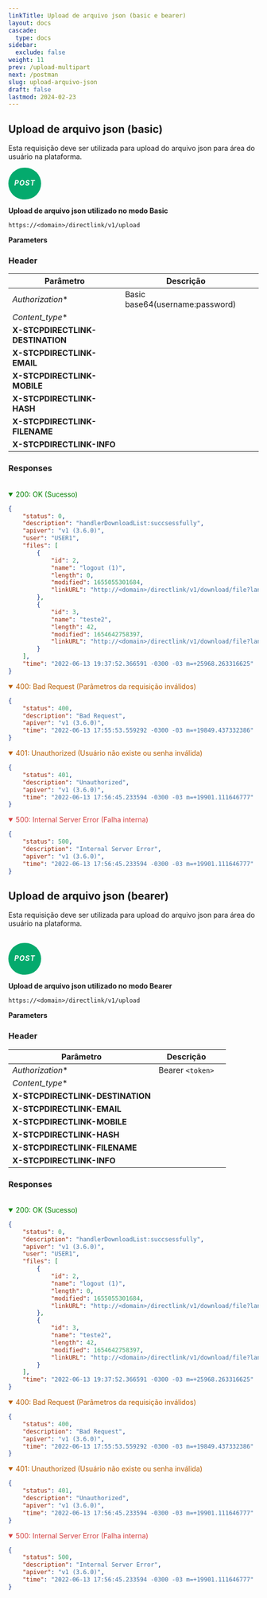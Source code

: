 ```yaml
---
linkTitle: Upload de arquivo json (basic e bearer)
layout: docs
cascade:
  type: docs
sidebar:
  exclude: false
weight: 11
prev: /upload-multipart
next: /postman
slug: upload-arquivo-json
draft: false
lastmod: 2024-02-23
---
```


## Upload de arquivo json (basic)

Esta requisição deve ser utilizada para upload do arquivo json para área do usuário na plataforma.
​
<br>

<div style="
  background-color: #04AA6D; /* Green */
  border: none;
  border-radius: 60px;
  color: white;
  padding: 2px 12px;
  text-align: center;
  display: inline-block;
  letter-spacing: 1px;

">
<h5 style="color: white;">POST</h5>
</div>

**Upload de arquivo json utilizado no modo Basic**

```
https://<domain>/directlink/v1/upload
```

**Parameters**


### Header


|     Parâmetro  | Descrição | |
| ----------- | ----------- | -------- |
| *Authorization**  |  Basic base64(username:password) |
| *Content_type**  |   |
| **X-STCPDIRECTLINK-DESTINATION** |   |
| **X-STCPDIRECTLINK-EMAIL**  |   |
| **X-STCPDIRECTLINK-MOBILE**  |   |
| **X-STCPDIRECTLINK-HASH**  |   |
| **X-STCPDIRECTLINK-FILENAME**  |   |
| **X-STCPDIRECTLINK-INFO**  |   |

<!--
X-STCPDIRECTLINK-DESTINATION
X-STCPDIRECTLINK-EMAIL
X-STCPDIRECTLINK-MOBILE ​
X-STCPDIRECTLINK-HASH ​
X-STCPDIRECTLINK-FILENAME ​
X-STCPDIRECTLINK-INFO -->


### Responses

<br>
<details open style="color: green; cursor: pointer;">
<summary>200: OK   (Sucesso)</summary>

```json
{
    "status": 0,
    "description": "handlerDownloadList:succsessfully",
    "apiver": "v1 (3.6.0)",
    "user": "USER1",
    "files": [
        {
            "id": 2,
            "name": "logout (1)",
            "length": 0,
            "modified": 1655055301684,
            "linkURL": "http://<domain>/directlink/v1/download/file?lang=pt&k=3PrmsdgImuNTBfIvGQ8JmyqE3YSfTPk-KnoJi0LbT5xnMWLX7eYVboX_lT_M2cFElbCtRpwzRn0CzwUNNX50gFI-5iCGBn_n825LF37le_TJfMcvvLuEf0YXY8Gz4sJAEQ5JsGRmT3TxcK9q7FAUT30inBA7IDRlFbNfr_R94sdgRIWDUYnC_B5ArcHAeUM00ufuSdYz3Anao7JXuvjfJOMB9fKB_1EY_40qv7kN7ek75ncdVM_xYUwHzIfNRZ7mfTtdrVwmL_E7gQmHupyVuyp-_8BXiWDKIIk="
        },
        {
            "id": 3,
            "name": "teste2",
            "length": 42,
            "modified": 1654642758397,
            "linkURL": "http://<domain>/directlink/v1/download/file?lang=pt&k=Ry0-IX7xa8WyY48gguPLSYgGFSneJA7aMoEX_jgAy0om7hjBNpVb1br3VhG5I8B_RMU0UqBS71PlHpDd3tiiS2rJfaJDw7mn3AmFXW-AyQ0rXsB6O0hdMstETl2l9dximI8ua0FIB-26Do7lLX6yhS0dK2bInPdcfCbq4RR-Tf_17ofccsl2tqGA9taBmd1TovEuN9ZOHlwJdKWGoT8TJ57LF4FmD5eWHG-y1WVsY8lB-sZHoSzc1I5ptq4hco0AWsS5HGieLcIpwZulZSpzGjO6"
        }
    ],
    "time": "2022-06-13 19:37:52.366591 -0300 -03 m=+25968.263316625"
}
```
</details>

<details open>
<summary style="color: #B95E04; cursor: pointer;">400: Bad Request   (Parâmetros da requisição inválidos)</summary>

```json
{
    "status": 400,
    "description": "Bad Request",
    "apiver": "v1 (3.6.0)",
    "time": "2022-06-13 17:55:53.559292 -0300 -03 m=+19849.437332386"
}
```
</details>

<details open>
<summary style="color: #B95E04; cursor: pointer;">401: Unauthorized   (Usuário não existe ou senha inválida)</summary>

```json
{
    "status": 401,
    "description": "Unauthorized",
    "apiver": "v1 (3.6.0)",
    "time": "2022-06-13 17:56:45.233594 -0300 -03 m=+19901.111646777"
}
```
</details>

<details open>
<summary style="color: #D33D3D; cursor: pointer;">500: Internal Server Error   (Falha interna)</summary>

```json
{
    "status": 500,
    "description": "Internal Server Error",
    "apiver": "v1 (3.6.0)",
    "time": "2022-06-13 17:56:45.233594 -0300 -03 m=+19901.111646777"
}
```
</details>

## Upload de arquivo json (bearer)

Esta requisição deve ser utilizada para upload do arquivo json para área do usuário na plataforma.

<br>

<div style="
  background-color: #04AA6D; /* Green */
  border: none;
  border-radius: 60px;
  color: white;
  padding: 2px 12px;
  text-align: center;
  display: inline-block;
  letter-spacing: 1px;

">
<h5 style="color: white;">POST</h5>
</div>

**Upload de arquivo json utilizado no modo Bearer**

```
https://<domain>/directlink/v1/upload
```

**Parameters**


### Header


|   Parâmetro | Descrição  | |
| ----------- | ----------- | -------- |
| *Authorization**  |  Bearer `<token>` |
| *Content_type**  |   |
| **X-STCPDIRECTLINK-DESTINATION** |   |
| **X-STCPDIRECTLINK-EMAIL**  |   |
| **X-STCPDIRECTLINK-MOBILE**  |   |
| **X-STCPDIRECTLINK-HASH**  |   |
| **X-STCPDIRECTLINK-FILENAME**  |   |
| **X-STCPDIRECTLINK-INFO**  |   |

<!--
X-STCPDIRECTLINK-DESTINATION
X-STCPDIRECTLINK-EMAIL
X-STCPDIRECTLINK-MOBILE ​
X-STCPDIRECTLINK-HASH ​
X-STCPDIRECTLINK-FILENAME ​
X-STCPDIRECTLINK-INFO -->


### Responses

<br>
<details open style="color: green; cursor: pointer;">
<summary>200: OK   (Sucesso)</summary>

```json
{
    "status": 0,
    "description": "handlerDownloadList:succsessfully",
    "apiver": "v1 (3.6.0)",
    "user": "USER1",
    "files": [
        {
            "id": 2,
            "name": "logout (1)",
            "length": 0,
            "modified": 1655055301684,
            "linkURL": "http://<domain>/directlink/v1/download/file?lang=pt&k=3PrmsdgImuNTBfIvGQ8JmyqE3YSfTPk-KnoJi0LbT5xnMWLX7eYVboX_lT_M2cFElbCtRpwzRn0CzwUNNX50gFI-5iCGBn_n825LF37le_TJfMcvvLuEf0YXY8Gz4sJAEQ5JsGRmT3TxcK9q7FAUT30inBA7IDRlFbNfr_R94sdgRIWDUYnC_B5ArcHAeUM00ufuSdYz3Anao7JXuvjfJOMB9fKB_1EY_40qv7kN7ek75ncdVM_xYUwHzIfNRZ7mfTtdrVwmL_E7gQmHupyVuyp-_8BXiWDKIIk="
        },
        {
            "id": 3,
            "name": "teste2",
            "length": 42,
            "modified": 1654642758397,
            "linkURL": "http://<domain>/directlink/v1/download/file?lang=pt&k=Ry0-IX7xa8WyY48gguPLSYgGFSneJA7aMoEX_jgAy0om7hjBNpVb1br3VhG5I8B_RMU0UqBS71PlHpDd3tiiS2rJfaJDw7mn3AmFXW-AyQ0rXsB6O0hdMstETl2l9dximI8ua0FIB-26Do7lLX6yhS0dK2bInPdcfCbq4RR-Tf_17ofccsl2tqGA9taBmd1TovEuN9ZOHlwJdKWGoT8TJ57LF4FmD5eWHG-y1WVsY8lB-sZHoSzc1I5ptq4hco0AWsS5HGieLcIpwZulZSpzGjO6"
        }
    ],
    "time": "2022-06-13 19:37:52.366591 -0300 -03 m=+25968.263316625"
}
```
</details>

<details open>
<summary style="color: #B95E04; cursor: pointer;">400: Bad Request   (Parâmetros da requisição inválidos)</summary>

```json
{
    "status": 400,
    "description": "Bad Request",
    "apiver": "v1 (3.6.0)",
    "time": "2022-06-13 17:55:53.559292 -0300 -03 m=+19849.437332386"
}
```
</details>

<details open>
<summary style="color: #B95E04; cursor: pointer;">401: Unauthorized   (Usuário não existe ou senha inválida)</summary>

```json
{
    "status": 401,
    "description": "Unauthorized",
    "apiver": "v1 (3.6.0)",
    "time": "2022-06-13 17:56:45.233594 -0300 -03 m=+19901.111646777"
}
```
</details>

<details open>
<summary style="color: #D33D3D; cursor: pointer;">500: Internal Server Error   (Falha interna)</summary>

```json
{
    "status": 500,
    "description": "Internal Server Error",
    "apiver": "v1 (3.6.0)",
    "time": "2022-06-13 17:56:45.233594 -0300 -03 m=+19901.111646777"
}
```
</details>
